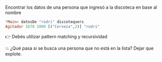 Encontrar los datos de una persona que ingresó a la discoteca en base al nombre 

``` haskell
*Main> datosDe "rodri" discotequers
Agitador 1670 2000 [("Cerveza",2)] "rodri"
```

:point_right: Debés utilizar pattern matching y recursividad

:boom: ¿Qué pasa si se busca una persona que no está en la lista? Dejar que explote.